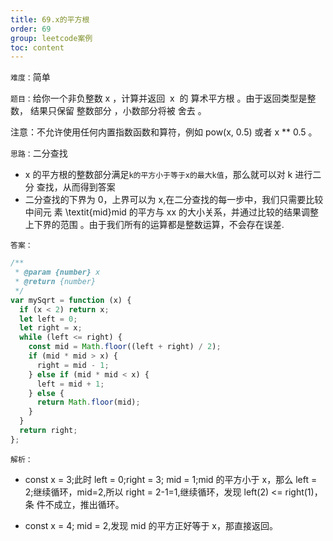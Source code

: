 ```yaml
---
title: 69.x的平方根
order: 69
group: leetcode案例
toc: content
---
```


`难度：`简单

`题目：`给你一个非负整数 x ，计算并返回  x  的 算术平方根 。由于返回类型是整数，
结果只保留 整数部分 ，小数部分将被 舍去 。

注意：不允许使用任何内置指数函数和算符，例如 pow(x, 0.5) 或者 x \*\* 0.5 。

`思路：`二分查找

- x 的平方根的整数部分满足`k的平方小于等于x的最大k值`，那么就可以对 k 进行二分
  查找，从而得到答案
- 二分查找的下界为 0，上界可以为 x,在二分查找的每一步中，我们只需要比较中间元
  素 \textit{mid}mid 的平方与 xx 的大小关系，并通过比较的结果调整上下界的范围
  。由于我们所有的运算都是整数运算，不会存在误差.

`答案：`

```js
/**
 * @param {number} x
 * @return {number}
 */
var mySqrt = function (x) {
  if (x < 2) return x;
  let left = 0;
  let right = x;
  while (left <= right) {
    const mid = Math.floor((left + right) / 2);
    if (mid * mid > x) {
      right = mid - 1;
    } else if (mid * mid < x) {
      left = mid + 1;
    } else {
      return Math.floor(mid);
    }
  }
  return right;
};
```

`解析：`

- const x = 3;此时 left = 0;right = 3; mid = 1;mid 的平方小于 x，那么 left =
  2;继续循环，mid=2,所以 right = 2-1=1,继续循环，发现 left(2) <= right(1)，条
  件不成立，推出循环。

- const x = 4; mid = 2,发现 mid 的平方正好等于 x，那直接返回。

